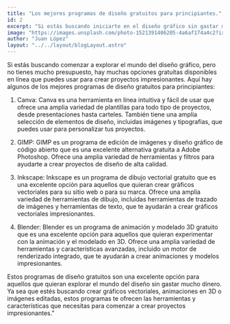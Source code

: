 ```yaml
---
title: "Los mejores programas de diseño gratuitos para principiantes."
id: 2
excerpt: "Si estás buscando iniciarte en el diseño gráfico sin gastar mucho dinero, hay muchas opciones gratuitas en línea que puedes usar. Algunos de los mejores programas de diseño gratuitos para principiantes incluyen Canva, GIMP, Inkscape y Blender. Ofrecen una amplia variedad de herramientas y características que te ayudarán a crear proyectos impresionantes, desde gráficos vectoriales hasta animaciones en 3D."
image: "https://images.unsplash.com/photo-1521391406205-4a6af174a4c2?ixlib=rb-4.0.3&ixid=MnwxMjA3fDB8MHxwaG90by1wYWdlfHx8fGVufDB8fHx8&auto=format&fit=crop&w=1499&q=80"
author: "Juan López"
layout: "../../layout/blogLayout.astro"
---
```


Si estás buscando comenzar a explorar el mundo del diseño gráfico, pero no tienes mucho presupuesto, hay muchas opciones gratuitas disponibles en línea que puedes usar para crear proyectos impresionantes. Aquí hay algunos de los mejores programas de diseño gratuitos para principiantes:

1. Canva: Canva es una herramienta en línea intuitiva y fácil de usar que ofrece una amplia variedad de plantillas para todo tipo de proyectos, desde presentaciones hasta carteles. También tiene una amplia selección de elementos de diseño, incluidas imágenes y tipografías, que puedes usar para personalizar tus proyectos.

2. GIMP: GIMP es un programa de edición de imágenes y diseño gráfico de código abierto que es una excelente alternativa gratuita a Adobe Photoshop. Ofrece una amplia variedad de herramientas y filtros para ayudarte a crear proyectos de diseño de alta calidad.

3. Inkscape: Inkscape es un programa de dibujo vectorial gratuito que es una excelente opción para aquellos que quieran crear gráficos vectoriales para su sitio web o para su marca. Ofrece una amplia variedad de herramientas de dibujo, incluidas herramientas de trazado de imágenes y herramientas de texto, que te ayudarán a crear gráficos vectoriales impresionantes.

4. Blender: Blender es un programa de animación y modelado 3D gratuito que es una excelente opción para aquellos que quieran experimentar con la animación y el modelado en 3D. Ofrece una amplia variedad de herramientas y características avanzadas, incluido un motor de renderizado integrado, que te ayudarán a crear animaciones y modelos impresionantes.

Estos programas de diseño gratuitos son una excelente opción para aquellos que quieran explorar el mundo del diseño sin gastar mucho dinero. Ya sea que estés buscando crear gráficos vectoriales, animaciones en 3D o imágenes editadas, estos programas te ofrecen las herramientas y características que necesitas para comenzar a crear proyectos impresionantes."